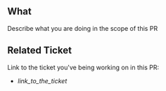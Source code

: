 ## What

Describe what you are doing in the scope of this PR

## Related Ticket

Link to the ticket you've being working on in this PR:

- _link_to_the_ticket_
